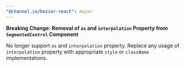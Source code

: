 ```yaml
---
"@channel.io/bezier-react": major
---
```


**Breaking Change: Removal of `as` and `interpolation` Property from `SegmentedControl` Component**

No longer support `as` and `interpolation` property. Replace any usage of `interpolation` property with appropriate `style` or `className` implementations.
